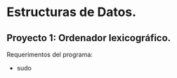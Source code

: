 Estructuras de Datos.
====================

Proyecto 1: Ordenador lexicográfico.
--------------------
Requerimentos del programa: 
- sudo 

